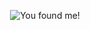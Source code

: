 <p align="center">
  <img src="https://media.giphy.com/media/lPuW5AlR9AeWzSsIqi/giphy.gif" alt="You found me!"/>
</p>

<!--
**0xEval/0xeval** is a ✨ _special_ ✨ repository because its `README.md` (this file) appears on your GitHub profile.

Here are some ideas to get you started:

- 🔭 I’m currently working on ...
- 🌱 I’m currently learning ...
- 👯 I’m looking to collaborate on ...
- 🤔 I’m looking for help with ...
- 💬 Ask me about ...
- 📫 How to reach me: ...
- 😄 Pronouns: ...
- ⚡ Fun fact: ...
-->
